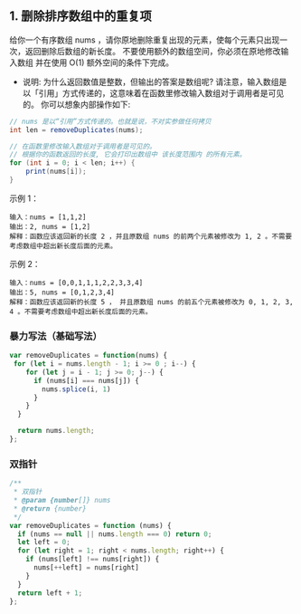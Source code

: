 <!--
 * @Author: shengCW
 * @Email: 2367896538@qq.com
 * @Date: 2021-07-30 17:12:26
 * @LastEditors: shengCW
 * @LastEmail: 2367896538@qq.com
 * @LastEditTime: 2021-07-30 18:02:11
 * @Description: file content
-->
## 1. 删除排序数组中的重复项

给你一个有序数组 nums ，请你原地删除重复出现的元素，使每个元素只出现一次，返回删除后数组的新长度。
不要使用额外的数组空间，你必须在原地修改输入数组 并在使用 O(1) 额外空间的条件下完成。

* 说明:
为什么返回数值是整数，但输出的答案是数组呢?
请注意，输入数组是以「引用」方式传递的，这意味着在函数里修改输入数组对于调用者是可见的。
你可以想象内部操作如下:

```java
// nums 是以“引用”方式传递的。也就是说，不对实参做任何拷贝
int len = removeDuplicates(nums);

// 在函数里修改输入数组对于调用者是可见的。
// 根据你的函数返回的长度, 它会打印出数组中 该长度范围内 的所有元素。
for (int i = 0; i < len; i++) {
    print(nums[i]);
}
```
示例 1：

```shell
输入：nums = [1,1,2]
输出：2, nums = [1,2]
解释：函数应该返回新的长度 2 ，并且原数组 nums 的前两个元素被修改为 1, 2 。不需要考虑数组中超出新长度后面的元素。
```

示例 2：

```shell
输入：nums = [0,0,1,1,1,2,2,3,3,4]
输出：5, nums = [0,1,2,3,4]
解释：函数应该返回新的长度 5 ， 并且原数组 nums 的前五个元素被修改为 0, 1, 2, 3, 4 。不需要考虑数组中超出新长度后面的元素。
```


### 暴力写法（基础写法）

```js
var removeDuplicates = function(nums) {
 for (let i = nums.length - 1; i >= 0 ; i--) {
    for (let j = i - 1; j >= 0; j--) {
      if (nums[i] === nums[j]) {
        nums.splice(i, 1)
      }
    }
  }

  return nums.length;
};
```

### 双指针

```js
/**
 * 双指针
 * @param {number[]} nums
 * @return {number}
 */
var removeDuplicates = function (nums) {
  if (nums == null || nums.length === 0) return 0;
  let left = 0;
  for (let right = 1; right < nums.length; right++) {
    if (nums[left] !== nums[right]) {
      nums[++left] = nums[right]
    }
  }
  return left + 1;
};
```
